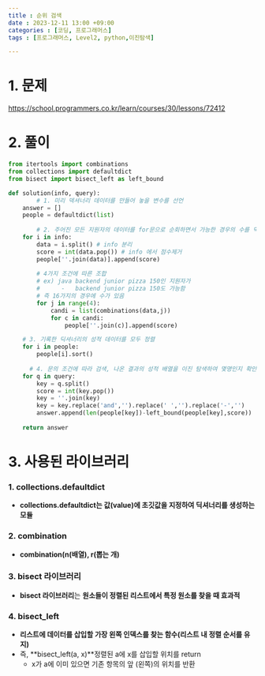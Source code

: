 ```yaml
---
title : 순위 검색 
date : 2023-12-11 13:00 +09:00
categories : [코딩, 프로그래머스]
tags : [프로그래머스, Level2, python,이진탐색]

---
```



# 1. 문제

<https://school.programmers.co.kr/learn/courses/30/lessons/72412>


# 2. 풀이

```python
from itertools import combinations
from collections import defaultdict
from bisect import bisect_left as left_bound

def solution(info, query):
		# 1. 미리 덱셔너리 데이터를 만들어 놓을 변수를 선언
    answer = []
    people = defaultdict(list)
    
		# 2. 주어진 모든 지원자의 데이터를 for문으로 순회하면서 가능한 경우의 수를 딕셔너리에 기록
    for i in info:
        data = i.split() # info 분리
        score = int(data.pop()) # info 에서 점수제거
        people[''.join(data)].append(score)
    
		# 4가지 조건에 따른 조합
		# ex) java backend junior pizza 150인 지원자가
		#      -   backend junior pizza 150도 가능함 
		# 즉 16가지의 경우에 수가 있음
        for j in range(4):
            candi = list(combinations(data,j))
            for c in candi:
                people[''.join(c)].append(score)

    # 3. 기록한 딕셔너리의 성적 데이터를 모두 정렬            
    for i in people:
        people[i].sort()
    
	  # 4. 문의 조건에 따라 검색, 나온 결과의 성적 배열을 이진 탐색하여 몇명인지 확인 
    for q in query:
        key = q.split()
        score = int(key.pop())
        key = ''.join(key)
        key = key.replace('and','').replace(' ','').replace('-','')
        answer.append(len(people[key])-left_bound(people[key],score))
        
    return answer
```

# 3. 사용된 라이브러리

### 1. collections.defaultdict

- **collections.defaultdict는 값(value)에 초깃값을 지정하여 딕셔너리를 생성하는 모듈**

### 2. **combination**

- **combination(n(배열), r(뽑는 개)**

### 3. bisect 라이브러리

- **bisect 라이브러리**는 **원소들이 정렬된 리스트에서 특정 원소를 찾을 때 효과적**

### 4.  bisect_left

- **리스트에 데이터를 삽입할 가장 왼쪽 인덱스를 찾는 함수(리스트 내 정렬 순서를 유지)**
- 즉, **bisect_left(a, x)**정렬된 a에 x를 삽입할 위치를 return
    - x가 a에 이미 있으면 기존 항목의 앞 (왼쪽)의 위치를 반환


